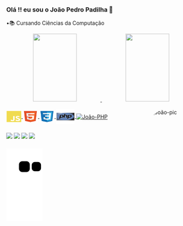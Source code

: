 ### Olá !! eu sou o João Pedro Padilha 💪

•📚 Cursando Ciências da Computação 

<div align="center">
  <a href="https://github.com/jppadilha1">
  <img height="180em" width="48%" src="https://github-readme-stats.vercel.app/api?username=jppadilha1&show_icons=true&theme=jolly&include_all_commits=true&count_private=true"/>
  <img height="180em" width="48%" src="https://github-readme-stats.vercel.app/api/top-langs/?username=jppadilha1&layout=compact&langs_count=7&theme=jolly"/>
</div>
<div style="display: inline_block"><br>
  <img align="center" alt="João-Js" height="30" width="40" src="https://raw.githubusercontent.com/devicons/devicon/master/icons/javascript/javascript-plain.svg">
  <img align="center" alt="João-HTML" height="30" width="40" src="https://raw.githubusercontent.com/devicons/devicon/master/icons/html5/html5-original.svg">
  <img align="center" alt="João-CSS" height="30" width="40" src="https://raw.githubusercontent.com/devicons/devicon/master/icons/css3/css3-original.svg">
  <img align="center" alt="João-PHP" height="40" width="50" src="https://raw.githubusercontent.com/devicons/devicon/master/icons/php/php-original.svg">
  <img align="center" alt="João-PHP" height="40" width="50" src="https://cdn.jsdelivr.net/gh/devicons/devicon/icons/java/java-original-wordmark.svg">
  <img align="right" alt="João-pic" height="170" width="25%" style="border-radius:50px;" src="https://i.pinimg.com/originals/40/40/20/404020cba13d4f6bd6ce65ba8686b5b9.jpg">
</div>
  
###  
 
<div> 
  <a href="https://instagram.com/joaopadilha28" target="_blank"><img src="https://img.shields.io/badge/-Instagram-%23E4405F?style=for-the-badge&logo=instagram&logoColor=white" target="_blank"></a>
 <a href="https://discord.com/channels/@me" target="_blank"><img src="https://img.shields.io/badge/Discord-7289DA?style=for-the-badge&logo=discord&logoColor=white" target="_blank"></a> 
  <a href ="jppadilha11@gmail.com"><img src="https://img.shields.io/badge/-Gmail-%23333?style=for-the-badge&logo=gmail&logoColor=white" target="_blank"></a>
  <a href="https://www.linkedin.com/in/jo%C3%A3o-pedro-padilha-b8852b239/" target="_blank"><img src="https://img.shields.io/badge/-LinkedIn-%230077B5?style=for-the-badge&logo=linkedin&logoColor=white" target="_blank"></a> 
</div>
  
###
  
  ![Snake animation](https://github.com/jppadilha1/jppadilha1/blob/output/github-contribution-grid-snake.svg)
  
  
